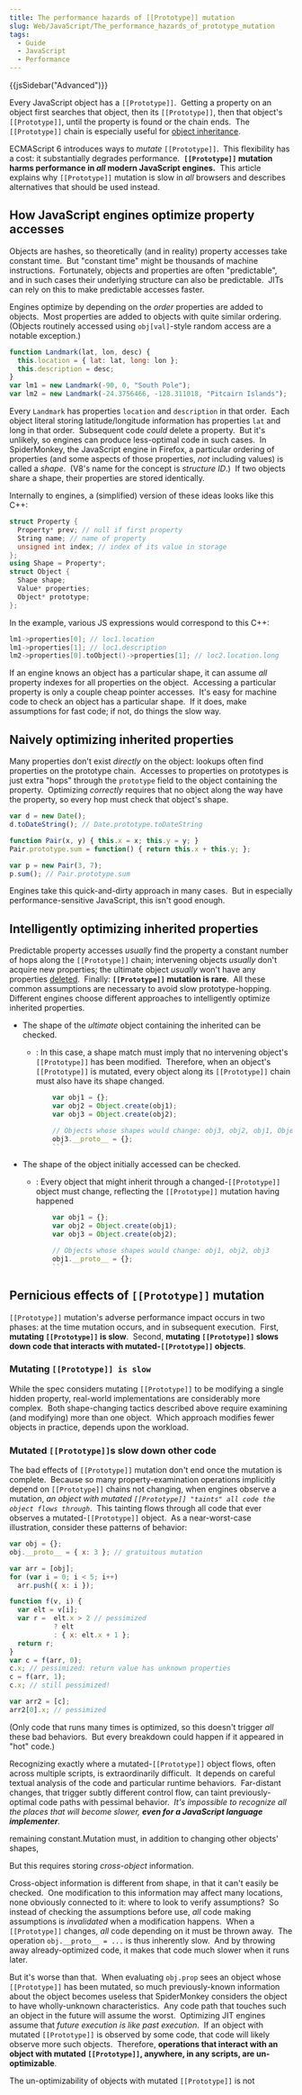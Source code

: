 ```yaml
---
title: The performance hazards of [[Prototype]] mutation
slug: Web/JavaScript/The_performance_hazards_of_prototype_mutation
tags:
  - Guide
  - JavaScript
  - Performance
---
```

{{jsSidebar("Advanced")}}

Every JavaScript object has a `[[Prototype]]`.  Getting a property on an object
first searches that object, then its `[[Prototype]]`, then that object's
`[[Prototype]]`, until the property is found or the chain ends.  The
`[[Prototype]]` chain is especially useful for
[object inheritance](/en-US/docs/Web/JavaScript/Inheritance_and_the_prototype_chain).

ECMAScript 6 introduces ways to *mutate* `[[Prototype]]`.  This flexibility has
a cost: it substantially degrades performance.  **`[[Prototype]]` mutation harms
performance in *all* modern JavaScript engines.**  This article explains why
`[[Prototype]]` mutation is slow in *all* browsers and describes alternatives
that should be used instead.

## How JavaScript engines optimize property accesses

Objects are hashes, so theoretically (and in reality) property accesses take
constant time.  But "constant time" might be thousands of machine instructions. 
Fortunately, objects and properties are often "predictable", and in such cases
their underlying structure can also be predictable.  JITs can rely on this to
make predictable accesses faster.

Engines optimize by depending on the *order* properties are added to objects. 
Most properties are added to objects with quite similar ordering.  (Objects
routinely accessed using `obj[val]`-style random access are a notable
exception.)

```js
function Landmark(lat, lon, desc) {
  this.location = { lat: lat, long: lon };
  this.description = desc;
}
var lm1 = new Landmark(-90, 0, "South Pole");
var lm2 = new Landmark(-24.3756466, -128.311018, "Pitcairn Islands");
```

Every `Landmark` has properties `location` and `description` in that order. 
Each object literal storing latitude/longitude information has properties `lat`
and long in that order.  Subsequent code *could* delete a property.  But it's
unlikely, so engines can produce less-optimal code in such cases.  In
SpiderMonkey, the JavaScript engine in Firefox, a particular ordering of
properties (and some aspects of those properties, *not* including values) is
called a *shape*.  (V8's name for the concept is *structure ID*.)  If two
objects share a shape, their properties are stored identically.

Internally to engines, a (simplified) version of these ideas looks like this
C++:

```cpp
struct Property {
  Property* prev; // null if first property
  String name; // name of property
  unsigned int index; // index of its value in storage
};
using Shape = Property*;
struct Object {
  Shape shape;
  Value* properties;
  Object* prototype;
};
```

In the example, various JS expressions would correspond to this C++:

```cpp
lm1->properties[0]; // loc1.location
lm1->properties[1]; // loc1.description
lm2->properties[0].toObject()->properties[1]; // loc2.location.long
```

If an engine knows an object has a particular shape, it can assume *all*
property indexes for all properties on the object.  Accessing a particular
property is only a couple cheap pointer accesses.  It's easy for machine code to
check an object has a particular shape.  If it does, make assumptions for fast
code; if not, do things the slow way.

## Naively optimizing inherited properties

Many properties don't exist *directly* on the object: lookups often find
properties on the prototype chain.  Accesses to properties on prototypes is just
extra "hops" through the `prototype` field to the object containing the
property.  Optimizing *correctly* requires that no object along the way have the
property, so every hop must check that object's shape.

```js
var d = new Date();
d.toDateString(); // Date.prototype.toDateString

function Pair(x, y) { this.x = x; this.y = y; }
Pair.prototype.sum = function() { return this.x + this.y; };

var p = new Pair(3, 7);
p.sum(); // Pair.prototype.sum
```

Engines take this quick-and-dirty approach in many cases.  But in especially
performance-sensitive JavaScript, this isn't good enough.

## Intelligently optimizing inherited properties

Predictable property accesses *usually* find the property a constant number of
hops along the `[[Prototype]]` chain; intervening objects *usually* don't
acquire new properties; the ultimate object *usually* won't have any properties
[deleted](/en-US/docs/Web/JavaScript/Reference/Operators/delete).  Finally:
**`[[Prototype]]` mutation is rare**.  All these common assumptions are
necessary to avoid slow prototype-hopping.  Different engines choose different
approaches to intelligently optimize inherited properties.

*   The shape of the *ultimate* object containing the inherited can be checked.

    *   : In this case, a shape match must imply that no intervening object's
        `[[Prototype]]` has been modified.  Therefore, when an object's
        `[[Prototype]]` is mutated, every object along its `[[Prototype]]` chain
        must also have its shape changed.
        ````js
            var obj1 = {};
            var obj2 = Object.create(obj1);
            var obj3 = Object.create(obj2);

            // Objects whose shapes would change: obj3, obj2, obj1, Object.prototype
            obj3.__proto__ = {};
            ```

        ````
*   The shape of the object initially accessed can be checked.

    *   : Every object that might inherit through a changed-`[[Prototype]]` object
        must change, reflecting the `[[Prototype]]` mutation having happened
        ````js
            var obj1 = {};
            var obj2 = Object.create(obj1);
            var obj3 = Object.create(obj2);

            // Objects whose shapes would change: obj1, obj2, obj3
            obj1.__proto__ = {};
            ```

        ````

## Pernicious effects of `[[Prototype]]` mutation

`[[Prototype]]` mutation's adverse performance impact occurs in two phases: at
the time mutation occurs, and in subsequent execution.  First, **mutating
`[[Prototype]]` is slow**.  Second, **mutating `[[Prototype]]` slows down code
that interacts with mutated-`[[Prototype]]` objects**.

### Mutating `[[Prototype]] is slow`

While the spec considers mutating `[[Prototype]]` to be modifying a single
hidden property, real-world implementations are considerably more complex.  Both
shape-changing tactics described above require examining (and modifying) more
than one object.  Which approach modifies fewer objects in practice, depends
upon the workload.

### Mutated `[[Prototype]]`s slow down other code

The bad effects of `[[Prototype]]` mutation don't end once the mutation is
complete.  Because so many property-examination operations implicitly depend on
`[[Prototype]]` chains not changing, when engines observe a mutation, *an object
with mutated `[[Prototype]] "taints" all code the object flows through`*.  This
tainting flows through all code that ever observes a mutated-`[[Prototype]]`
object.  As a near-worst-case illustration, consider these patterns of behavior:

```js
var obj = {};
obj.__proto__ = { x: 3 }; // gratuitous mutation

var arr = [obj];
for (var i = 0; i < 5; i++)
  arr.push({ x: i });

function f(v, i) {
  var elt = v[i];
  var r =  elt.x > 2 // pessimized
           ? elt
           : { x: elt.x + 1 };
  return r;
}
var c = f(arr, 0);
c.x; // pessimized: return value has unknown properties
c = f(arr, 1);
c.x; // still pessimized!

var arr2 = [c];
arr2[0].x; // pessimized
```

(Only code that runs many times is optimized, so this doesn't trigger *all*
these bad behaviors.  But every breakdown could happen if it appeared in "hot"
code.)

Recognizing exactly where a mutated-`[[Prototype]]` object flows, often across
multiple scripts, is extraordinarily difficult.  It depends on careful textual
analysis of the code and particular runtime behaviors.  Far-distant changes,
that trigger subtly different control flow, can taint previously-optimal code
paths with pessimal behavior.  *It's impossible to recognize all the places that
will become slower, **even for a JavaScript language implementer**.*

remaining constant.Mutation must, in addition to changing other objects' shapes,

But this requires storing *cross-object* information.

Cross-object information is different from shape, in that it can't easily be
checked.  One modification to this information may affect many locations, none
obviously connected to it: where to look to verify assumptions?  So instead of
checking the assumptions before use, *all* code making assumptions is
*invalidated* when a modification happens.  When a `[[Prototype]]` changes,
*all* code depending on it must be thrown away.  The operation
`obj.__proto__ = ...` is thus inherently slow.  And by throwing away
already-optimized code, it makes that code much slower when it runs later.

But it's worse than that.  When evaluating `obj.prop` sees an object whose
`[[Prototype]]` has been mutated, so much previously-known information about the
object becomes useless that SpiderMonkey considers the object to have
wholly-unknown characteristics.  Any code path that touches such an object in
the future will assume the worst.  Optimizing JIT engines assume that *future
execution is like past execution*.  If an object with mutated `[[Prototype]]` is
observed by some code, that code will likely observe more such objects. 
Therefore, **operations that interact with an object with mutated
`[[Prototype]]`, anywhere, in any scripts, are un-optimizable**.

The un-optimizability of objects with mutated `[[Prototype]]` is not

